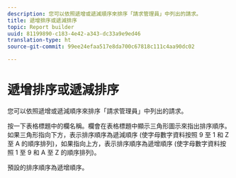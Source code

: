 ```yaml
---
description: 您可以依照遞增或遞減順序來排序「請求管理員」中列出的請求。
title: 遞增排序或遞減排序
topic: Report builder
uuid: 81199890-c183-4e42-a343-dc33a9e9ed46
translation-type: ht
source-git-commit: 99ee24efaa517e8da700c67818c111c4aa90dc02

---
```



# 遞增排序或遞減排序

您可以依照遞增或遞減順序來排序「請求管理員」中列出的請求。

按一下表格標題中的欄名稱。欄會在表格標題中顯示三角形圖示來指出排序順序。如果三角形指向下方，表示排序順序為遞減順序 (使字母數字資料按照 9 至 1 和 Z 至 A 的順序排列)，如果指向上方，表示排序順序為遞增順序 (使字母數字資料按照 1 至 9 和 A 至 Z 的順序排列)。

預設的排序順序為遞增順序。

